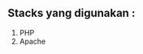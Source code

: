 <html>
<body>
<h2>Stacks yang digunakan :</h2>
  <ol>
    <li>PHP</li>
    <li>Apache</li>
  </ol>
</body>
</html>
